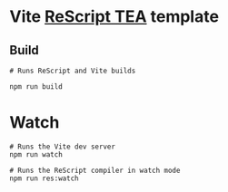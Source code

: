 # Vite [ReScript TEA](https://github.com/darklang/rescript-tea) template

## Build
```
# Runs ReScript and Vite builds

npm run build
```

# Watch

```
# Runs the Vite dev server
npm run watch

# Runs the ReScript compiler in watch mode
npm run res:watch
```

